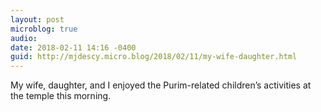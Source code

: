 ```yaml
---
layout: post
microblog: true
audio: 
date: 2018-02-11 14:16 -0400
guid: http://mjdescy.micro.blog/2018/02/11/my-wife-daughter.html
---
```

My wife, daughter, and I enjoyed the Purim-related children’s activities at the temple this morning. 

